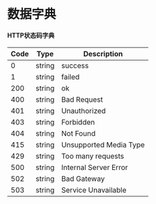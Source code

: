 # 数据字典

#### HTTP状态码字典

| **Code** | **Type** | **Description**        |
| -------- | -------- | ---------------------- |
| 0        | string   | success                |
| 1        | string   | failed                 |
| 200      | string   | ok                     |
| 400      | string   | Bad Request            |
| 401      | string   | Unauthorized           |
| 403      | string   | Forbidden              |
| 404      | string   | Not Found              |
| 415      | string   | Unsupported Media Type |
| 429      | string   | Too many requests      |
| 500      | string   | Internal Server Error  |
| 502      | string   | Bad Gateway            |
| 503      | string   | Service Unavailable    |

